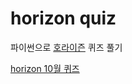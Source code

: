 # horizon quiz
파이썬으로 [호라이즌](https://horizon.kias.re.kr/) 퀴즈 풀기

[horizon 10월 퀴즈](https://zeroxy.github.io/horizon_quiz/horizon_10월_퀴즈)
